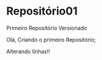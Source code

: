 # Repositório01
 Primeiro Repositório Versionado

 Olá,
 Criando o primeiro Repositório;

Alterando linhas!!
